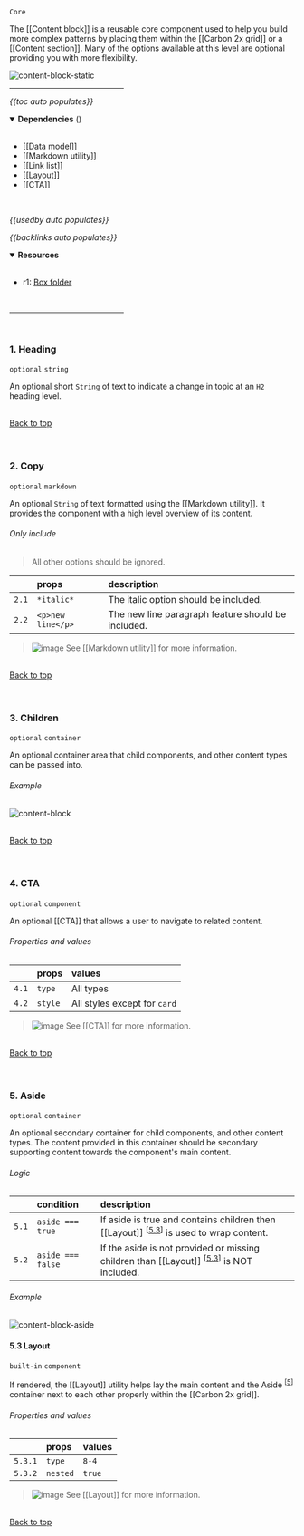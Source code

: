 `Core` <!-- category start --><!-- category end -->

The [[Content block]] is a reusable core component used to help you build more
complex patterns by placing them within the [[Carbon 2x grid]] or a
[[Content section]]. Many of the options available at this level are optional
providing you with more flexibility.

<!-- ![image](https://user-images.githubusercontent.com/3793636/119082616-0eebe000-b9c4-11eb-8e2a-fcabf8dad107.png) -->

![content-block-static](https://user-images.githubusercontent.com/3793636/121604082-82a36a80-ca0f-11eb-9b51-e44712b477f2.jpg)

<hr width="40%" />

<!-- toc start open="true" depthStart="3" depthEnd="5" -->

_{{toc auto populates}}_

<!-- toc end -->

<details open="true">
  <summary><strong>Dependencies</strong> (<!-- dependencyCount start --><!-- dependencyCount end -->)</summary><br />

- [[Data model]]
- [[Markdown utility]]
- [[Link list]]
- [[Layout]]
- [[CTA]]

<br />
</details>

<!-- usedby start -->

_{{usedby auto populates}}_

<!-- usedby end -->

<!-- backlinks start -->

_{{backlinks auto populates}}_

<!-- backlinks end -->

<a name="resources"></a>

<details open="true">
  <summary><strong>Resources</strong></summary><br />

- r1: [Box folder](https://ibm.ent.box.com/folder/99481428439)

<br />
</details>

<hr width="40%" />

<br />

### 1. Heading

`optional` `string`

An optional short `String` of text to indicate a change in topic at an `H2`
heading level.

<br />[Back to top](#wiki-wrapper)<br /><br /><br />

### 2. Copy

`optional` `markdown`

An optional `String` of text formatted using the [[Markdown utility]]. It
provides the component with a high level overview of its content.

###### Only include

> All other options should be ignored.

|       | props             | description                                        |
| :---- | :---------------- | :------------------------------------------------- |
| `2.1` | `*italic*`        | The italic option should be included.              |
| `2.2` | `<p>new line</p>` | The new line paragraph feature should be included. |

> ![image](https://user-images.githubusercontent.com/3793636/117873919-f6faba80-b265-11eb-81a5-039bdcd822e8.png)
> See [[Markdown utility]] for more information.

<br />[Back to top](#wiki-wrapper)<br /><br /><br />

### 3. Children

`optional` `container`

An optional container area that child components, and other content types can be
passed into.

###### Example

![content-block](https://user-images.githubusercontent.com/3793636/121601206-3f46fd00-ca0b-11eb-9b38-7113fb525854.gif)

<br />[Back to top](#wiki-wrapper)<br /><br /><br />

### 4. CTA

`optional` `component`

An optional [[CTA]] that allows a user to navigate to related content.

###### Properties and values

|       | props   | values                       |
| :---- | :------ | :--------------------------- |
| `4.1` | `type`  | All types                    |
| `4.2` | `style` | All styles except for `card` |

> ![image](https://user-images.githubusercontent.com/3793636/117873919-f6faba80-b265-11eb-81a5-039bdcd822e8.png)
> See [[CTA]] for more information.

<br />[Back to top](#wiki-wrapper)<br /><br /><br />

### 5. Aside

`optional` `container`

An optional secondary container for child components, and other content types.
The content provided in this container should be secondary supporting content
towards the component's main content.

###### Logic

|       | condition         | description                                                                                                      |
| :---- | :---------------- | :--------------------------------------------------------------------------------------------------------------- |
| `5.1` | `aside === true`  | If aside is true and contains children then [[Layout]] <sup>[[5.3](#53-layout)]</sup> is used to wrap content.   |
| `5.2` | `aside === false` | If the aside is not provided or missing children than [[Layout]] <sup>[[5.3](#53-layout)]</sup> is NOT included. |

###### Example

![content-block-aside](https://user-images.githubusercontent.com/3793636/121902980-72c8a680-cced-11eb-8635-1531dff0b4e2.gif)

#### 5.3 Layout

`built-in` `component`

If rendered, the [[Layout]] utility helps lay the main content and the Aside
<sup>[[5](#5-aside)]</sup> container next to each other properly within the [[Carbon 2x grid]].

###### Properties and values

|         | props    | values |
| :------ | :------- | :----- |
| `5.3.1` | `type`   | `8-4`  |
| `5.3.2` | `nested` | `true` |

> ![image](https://user-images.githubusercontent.com/3793636/117873919-f6faba80-b265-11eb-81a5-039bdcd822e8.png)
> See [[Layout]] for more information.

<br />[Back to top](#wiki-wrapper)<br /><br /><br />
